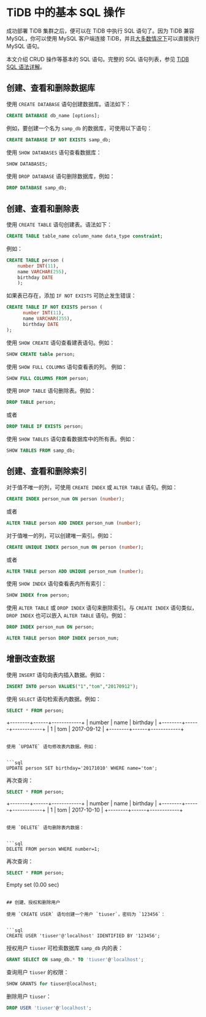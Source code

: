 # TiDB 中的基本 SQL 操作

成功部署 TiDB 集群之后，便可以在 TiDB 中执行 SQL 语句了。因为 TiDB 兼容 MySQL，你可以使用 MySQL 客户端连接 TiDB，并且[大多数情况下](https://pingcap.com/docs-cn/v3.0/reference/mysql-compatibility)可以直接执行 MySQL 语句。

本文介绍 CRUD 操作等基本的 SQL 语句。完整的 SQL 语句列表，参见 [TiDB SQL 语法详解](https://pingcap.github.io/sqlgram/)。

## 创建、查看和删除数据库

使用 `CREATE DATABASE` 语句创建数据库。语法如下：


```sql
CREATE DATABASE db_name [options];
```

例如，要创建一个名为 `samp_db` 的数据库，可使用以下语句：


```sql
CREATE DATABASE IF NOT EXISTS samp_db;
```

使用 `SHOW DATABASES` 语句查看数据库：


```sql
SHOW DATABASES;
```

使用 `DROP DATABASE` 语句删除数据库，例如：


```sql
DROP DATABASE samp_db;
```

## 创建、查看和删除表

使用 `CREATE TABLE` 语句创建表。语法如下：


```sql
CREATE TABLE table_name column_name data_type constraint;
```

例如：


```sql
CREATE TABLE person (
    number INT(11),
    name VARCHAR(255),
    birthday DATE
    );
```

如果表已存在，添加 `IF NOT EXISTS` 可防止发生错误：


```sql
CREATE TABLE IF NOT EXISTS person (
      number INT(11),
      name VARCHAR(255),
      birthday DATE
);
```

使用 `SHOW CREATE` 语句查看建表语句。例如：


```sql
SHOW CREATE table person;
```

使用 `SHOW FULL COLUMNS` 语句查看表的列。 例如：


```sql
SHOW FULL COLUMNS FROM person;
```

使用 `DROP TABLE` 语句删除表。例如：


```sql
DROP TABLE person;
```

或者


```sql
DROP TABLE IF EXISTS person;
```

使用 `SHOW TABLES` 语句查看数据库中的所有表。例如：


```sql
SHOW TABLES FROM samp_db;
```

## 创建、查看和删除索引

对于值不唯一的列，可使用 `CREATE INDEX` 或 `ALTER TABLE` 语句。例如：


```sql
CREATE INDEX person_num ON person (number);
```

或者


```sql
ALTER TABLE person ADD INDEX person_num (number);
```

对于值唯一的列，可以创建唯一索引。例如：


```sql
CREATE UNIQUE INDEX person_num ON person (number);
```

或者


```sql
ALTER TABLE person ADD UNIQUE person_num (number);
```

使用 `SHOW INDEX` 语句查看表内所有索引：


```sql
SHOW INDEX from person;
```

使用 `ALTER TABLE` 或 `DROP INDEX` 语句来删除索引。与 `CREATE INDEX` 语句类似，`DROP INDEX` 也可以嵌入 `ALTER TABLE` 语句。例如：


```sql
DROP INDEX person_num ON person;
```


```sql
ALTER TABLE person DROP INDEX person_num;
```

## 增删改查数据

使用 `INSERT` 语句向表内插入数据。例如：


```sql
INSERT INTO person VALUES("1","tom","20170912");
```

使用 `SELECT` 语句检索表内数据。例如：


```sql
SELECT * FROM person;
```

+--------+------+------------+
| number | name | birthday |
+--------+------+------------+
| 1 | tom | 2017-09-12 |
+--------+------+------------+

````

使用 `UPDATE` 语句修改表内数据。例如：


```sql
UPDATE person SET birthday='20171010' WHERE name='tom';
````

再次查询：


```sql
SELECT * FROM person;
```

+--------+------+------------+
| number | name | birthday |
+--------+------+------------+
| 1 | tom | 2017-10-10 |
+--------+------+------------+

````

使用 `DELETE` 语句删除表内数据：


```sql
DELETE FROM person WHERE number=1;
````

再次查询：


```sql
SELECT * FROM person;
```

Empty set (0.00 sec)

````

## 创建、授权和删除用户

使用 `CREATE USER` 语句创建一个用户 `tiuser`，密码为 `123456`：


```sql
CREATE USER 'tiuser'@'localhost' IDENTIFIED BY '123456';
````

授权用户 `tiuser` 可检索数据库 `samp_db` 内的表：


```sql
GRANT SELECT ON samp_db.* TO 'tiuser'@'localhost';
```

查询用户 `tiuser` 的权限：


```sql
SHOW GRANTS for tiuser@localhost;
```

删除用户 `tiuser`：


```sql
DROP USER 'tiuser'@'localhost';
```
